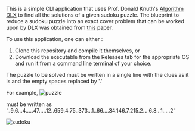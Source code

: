 This is a simple CLI application that uses Prof. Donald Knuth's [Algorithm DLX](https://arxiv.org/abs/cs/0011047) to find all the solutions of a given sudoku puzzle. The blueprint to reduce a sudoku puzzle into an exact cover problem that can be worked upon by DLX was obtained from [this](https://www.kth.se/social/files/58861771f276547fe1dbf8d1/HLaestanderMHarrysson_dkand14.pdf) paper.

To use this application, one can either :
1. Clone this repository and compile it themselves, or
2. Download the executable from the Releases tab for the appropriate OS and run it from a command line terminal of your choice.

The puzzle to be solved must be written in a single line with the clues as it is and the empty spaces replaced by '.'

For example,
![puzzle](https://github.com/BAGUVIX456/sudoku-dlx/assets/85876638/9e2ddf87-fcdb-4211-ba95-7b29a4c0fed4)

must be written as
'..9.6...4.....47.....12..659.4.75..373...1..66....34.146.7.215.2....6.8...1.....2'


![sudoku](https://github.com/BAGUVIX456/sudoku-dlx/assets/85876638/1520ede8-dbbc-4383-acfd-568b800b4163)

